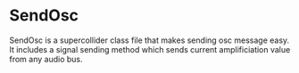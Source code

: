 # SendOsc

SendOsc is a supercollider class file that makes sending osc message easy. It includes a signal sending method which sends current amplificiation value from any audio bus.
